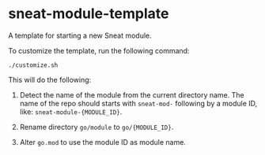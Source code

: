 # sneat-module-template

A template for starting a new Sneat module.

To customize the template, run the following command:

```shell
./customize.sh
```

This will do the following:

1. Detect the name of the module from the current directory name.
   The name of the repo should starts with `sneat-mod-` following by a module ID, like: `sneat-module-{MODULE_ID}`.

2. Rename directory `go/module` to `go/{MODULE_ID}`.

3. Alter `go.mod` to use the module ID as module name. 